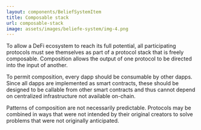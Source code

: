 ```yaml
---
layout: components/BeliefSystemItem
title: Composable stack
url: composable-stack
image: assets/images/beliefe-system/img-4.png
---
```


To allow a DeFi ecosystem to reach its full potential, all participating protocols must see themselves as part of a protocol stack that is freely composable. Composition allows the output of one protocol to be directed into the input of another.

To permit composition, every dapp should be consumable by other dapps. Since all dapps are implemented as smart contracts, these should be designed to be callable from other smart contracts and thus cannot depend on centralized infrastructure not available on-chain.

Patterns of composition are not necessarily predictable. Protocols may be combined in ways that were not intended by their original creators to solve problems that were not originally anticipated.

